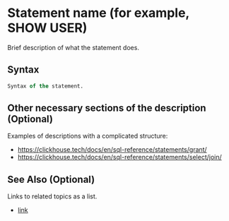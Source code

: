 # Statement name (for example, SHOW USER)

Brief description of what the statement does.

## Syntax

```sql
Syntax of the statement.
```

## Other necessary sections of the description (Optional)

Examples of descriptions with a complicated structure:

- https://clickhouse.tech/docs/en/sql-reference/statements/grant/
- https://clickhouse.tech/docs/en/sql-reference/statements/select/join/


## See Also (Optional)

Links to related topics as a list.

-   [link](#)
